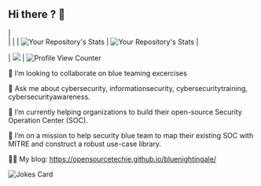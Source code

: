 ## Hi there ? 👋



|     
|            |
| ![Your Repository's Stats](https://github-readme-stats.vercel.app/api?username=OpenSourceTechie&show_icons=true)     | ![Your Repository's Stats](https://github-readme-stats.vercel.app/api/top-langs/?username=OpenSourceTechie&theme=blue-green) |

| ![](https://api.visitorbadge.io/api/VisitorHit?user=OpenSourceTechie&repo=github-visitors-badge&countColor=%237B1E7A)          | ![Profile View Counter](https://komarev.com/ghpvc/?username=OpenSourceTechie) 



<!--
**open-source-techie/open-source-techie** is a ✨ _special_ ✨ repository because its `README.md` (this file) appears on your GitHub profile.

Here are some ideas to get you started:

- 🔭 I’m currently working on ...
- 🌱 I’m currently learning ...
- 👯 I’m looking to collaborate on ...
- 🤔 I’m looking for help with ...
- 💬 Ask me about ...
- 📫 How to reach me: ...
- 😄 Pronouns: ...
- ⚡ Fun fact: ...
-->


👯 I’m looking to collaborate on blue teaming excercises

💬  Ask me about cybersecurity, informationsecurity, cybersecuritytraining, cybersecurityawareness.

🌱 I’m currently helping organizations to build their open-source Security Operation Center (SOC).

🔭 I’m on a mission to help security blue team to map their existing SOC with MITRE and construct a robust use-case library.

👨‍💻 My blog: https://opensourcetechie.github.io/bluenightingale/


![Jokes Card](https://readme-jokes.vercel.app/api)


